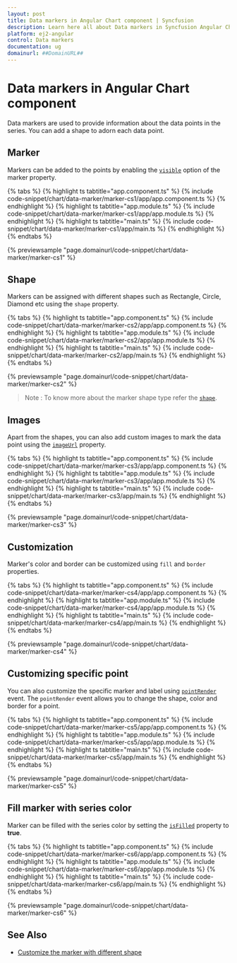 ```yaml
---
layout: post
title: Data markers in Angular Chart component | Syncfusion
description: Learn here all about Data markers in Syncfusion Angular Chart component of Syncfusion Essential JS 2 and more.
platform: ej2-angular
control: Data markers 
documentation: ug
domainurl: ##DomainURL##
---
```


# Data markers in Angular Chart component

Data markers are used to provide information about the data points in the series. You can add a shape to adorn each data point.

<!-- markdownlint-disable MD036 -->

## Marker

<!-- markdownlint-disable MD036 -->

Markers can be added to the points by enabling the [`visible`](https://ej2.syncfusion.com/angular/documentation/api/chart/markerSettingsModel/#visible) option of the marker property.

{% tabs %}
{% highlight ts tabtitle="app.component.ts" %}
{% include code-snippet/chart/data-marker/marker-cs1/app/app.component.ts %}
{% endhighlight %}
{% highlight ts tabtitle="app.module.ts" %}
{% include code-snippet/chart/data-marker/marker-cs1/app/app.module.ts %}
{% endhighlight %}
{% highlight ts tabtitle="main.ts" %}
{% include code-snippet/chart/data-marker/marker-cs1/app/main.ts %}
{% endhighlight %}
{% endtabs %}
  
{% previewsample "page.domainurl/code-snippet/chart/data-marker/marker-cs1" %}

## Shape

Markers can be assigned with different shapes such as Rectangle, Circle, Diamond etc using the `shape` property.

{% tabs %}
{% highlight ts tabtitle="app.component.ts" %}
{% include code-snippet/chart/data-marker/marker-cs2/app/app.component.ts %}
{% endhighlight %}
{% highlight ts tabtitle="app.module.ts" %}
{% include code-snippet/chart/data-marker/marker-cs2/app/app.module.ts %}
{% endhighlight %}
{% highlight ts tabtitle="main.ts" %}
{% include code-snippet/chart/data-marker/marker-cs2/app/main.ts %}
{% endhighlight %}
{% endtabs %}
  
{% previewsample "page.domainurl/code-snippet/chart/data-marker/marker-cs2" %}

>Note : To know more about the marker shape type refer the [`shape`](https://ej2.syncfusion.com/angular/documentation/api/chart/markerSettings/#shape).

## Images

Apart from the shapes, you can also add custom images to mark the data point using the [`imageUrl`](https://ej2.syncfusion.com/angular/documentation/api/chart/markerSettingsModel/#imageurl) property.

{% tabs %}
{% highlight ts tabtitle="app.component.ts" %}
{% include code-snippet/chart/data-marker/marker-cs3/app/app.component.ts %}
{% endhighlight %}
{% highlight ts tabtitle="app.module.ts" %}
{% include code-snippet/chart/data-marker/marker-cs3/app/app.module.ts %}
{% endhighlight %}
{% highlight ts tabtitle="main.ts" %}
{% include code-snippet/chart/data-marker/marker-cs3/app/main.ts %}
{% endhighlight %}
{% endtabs %}
  
{% previewsample "page.domainurl/code-snippet/chart/data-marker/marker-cs3" %}

## Customization

Marker's color and border can be customized using `fill` and `border` properties.

{% tabs %}
{% highlight ts tabtitle="app.component.ts" %}
{% include code-snippet/chart/data-marker/marker-cs4/app/app.component.ts %}
{% endhighlight %}
{% highlight ts tabtitle="app.module.ts" %}
{% include code-snippet/chart/data-marker/marker-cs4/app/app.module.ts %}
{% endhighlight %}
{% highlight ts tabtitle="main.ts" %}
{% include code-snippet/chart/data-marker/marker-cs4/app/main.ts %}
{% endhighlight %}
{% endtabs %}
  
{% previewsample "page.domainurl/code-snippet/chart/data-marker/marker-cs4" %}

## Customizing specific point

You can also customize the specific marker and label using [`pointRender`](https://ej2.syncfusion.com/angular/documentation/api/chart/#pointrender-emittypeipointrendereventargs) event. The `pointRender` event allows you to change the shape, color and border for a point.

{% tabs %}
{% highlight ts tabtitle="app.component.ts" %}
{% include code-snippet/chart/data-marker/marker-cs5/app/app.component.ts %}
{% endhighlight %}
{% highlight ts tabtitle="app.module.ts" %}
{% include code-snippet/chart/data-marker/marker-cs5/app/app.module.ts %}
{% endhighlight %}
{% highlight ts tabtitle="main.ts" %}
{% include code-snippet/chart/data-marker/marker-cs5/app/main.ts %}
{% endhighlight %}
{% endtabs %}
  
{% previewsample "page.domainurl/code-snippet/chart/data-marker/marker-cs5" %}

## Fill marker with series color

Marker can be filled with the series color by setting the [`isFilled`](https://ej2.syncfusion.com/angular/documentation/api/chart/markerSettingsModel/#isFilled-boolean) property to <b>true</b>.

{% tabs %}
{% highlight ts tabtitle="app.component.ts" %}
{% include code-snippet/chart/data-marker/marker-cs6/app/app.component.ts %}
{% endhighlight %}
{% highlight ts tabtitle="app.module.ts" %}
{% include code-snippet/chart/data-marker/marker-cs6/app/app.module.ts %}
{% endhighlight %}
{% highlight ts tabtitle="main.ts" %}
{% include code-snippet/chart/data-marker/marker-cs6/app/main.ts %}
{% endhighlight %}
{% endtabs %}
  
{% previewsample "page.domainurl/code-snippet/chart/data-marker/marker-cs6" %}

## See Also

* [Customize the marker with different shape](./how-to/marker-customization/#customize-the-marker-with-different-shape)